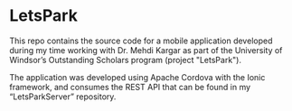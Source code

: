 # LetsPark

This repo contains the source code for a mobile application developed during my time working with Dr. Mehdi Kargar as part of the University of Windsor’s Outstanding Scholars program (project "LetsPark").

The application was developed using Apache Cordova with the Ionic framework, and consumes the REST API that can be found in my “LetsParkServer” repository.
